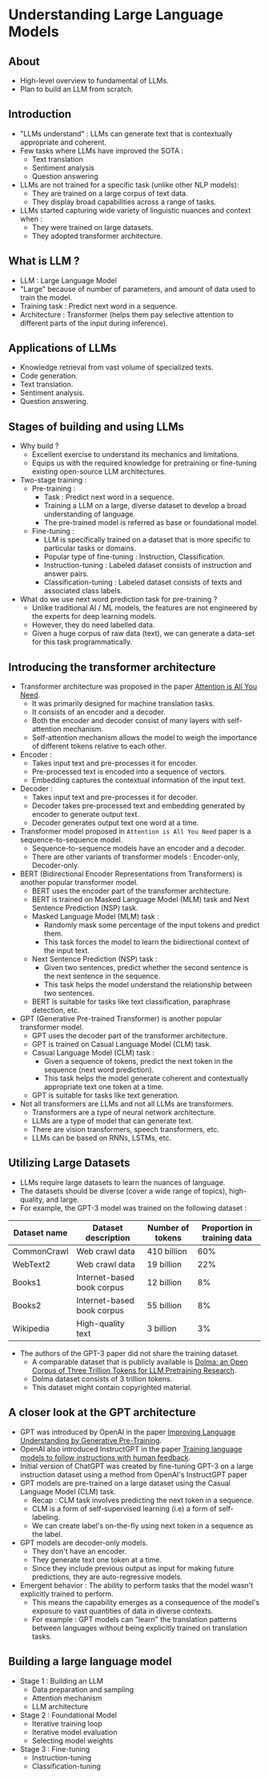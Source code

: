 # Understanding Large Language Models

## About
- High-level overview to fundamental of LLMs.
- Plan to build an LLM from scratch.

## Introduction
- "LLMs understand" : LLMs can generate text that is contextually appropriate and coherent.
- Few tasks where LLMs have improved the SOTA : 
  - Text translation
  - Sentiment analysis
  - Question answering
- LLMs are not trained for a specific task (unlike other NLP models):
  - They are trained on a large corpus of text data. 
  - They display broad capabilities across a range of tasks.
- LLMs started capturing wide variety of linguistic nuances and context when :
  - They were trained on large datasets.
  - They adopted transformer architecture.

## What is LLM ?
- LLM : Large Language Model
- "Large" because of number of parameters, and amount of data used to train the model.
- Training task : Predict next word in a sequence.
- Architecture : Transformer (helps them pay selective attention to different parts of the input during inference).

## Applications of LLMs
- Knowledge retrieval from vast volume of specialized texts.
- Code generation.
- Text translation.
- Sentiment analysis.
- Question answering.

## Stages of building and using LLMs
- Why build ?
  - Excellent exercise to understand its mechanics and limitations.
  - Equips us with the required knowledge for pretraining or fine-tuning existing open-source LLM architectures.
- Two-stage training :
  - Pre-training :
    - Task : Predict next word in a sequence. 
    - Training a LLM on a large, diverse dataset to develop a broad understanding of language.
    - The pre-trained model is referred as base or foundational model.
  - Fine-tuning : 
    - LLM is specifically trained on a dataset that is more specific to particular tasks or domains.
    - Popular type of fine-tuning : Instruction, Classification.
    - Instruction-tuning : Labeled dataset consists of instruction and answer pairs.
    - Classification-tuning : Labeled dataset consists of texts and associated class labels.
- What do we use next word prediction task for pre-training ?
  - Unlike traditional AI / ML models, the features are not engineered by the experts for deep learning models.
  - However, they do need labelled data.
  - Given a huge corpus of raw data (text), we can generate a data-set for this task programmatically.

## Introducing the transformer architecture
- Transformer architecture was proposed in the paper [Attention is All You Need](https://arxiv.org/abs/1706.03762).
  - It was primarily designed for machine translation tasks.
  - It consists of an encoder and a decoder.
  - Both the encoder and decoder consist of many layers with self-attention mechanism.
  - Self-attention mechanism allows the model to weigh the importance of different tokens relative to each other.
- Encoder : 
  - Takes input text and pre-processes it for encoder.
  - Pre-processed text is encoded into a sequence of vectors.
  - Embedding captures the contextual information of the input text.
- Decoder :
  - Takes input text and pre-processes it for decoder.
  - Decoder takes pre-processed text and embedding generated by encoder to generate output text.
  - Decoder generates output text one word at a time.
- Transformer model proposed in `Attention is All You Need` paper is a sequence-to-sequence model.
  - Sequence-to-sequence models have an encoder and a decoder.
  - There are other variants of transformer models : Encoder-only, Decoder-only.
- BERT (Bidirectional Encoder Representations from Transformers) is another popular transformer model.
  - BERT uses the encoder part of the transformer architecture.
  - BERT is trained on Masked Language Model (MLM) task and Next Sentence Prediction (NSP) task.
  - Masked Language Model (MLM) task :
    - Randomly mask some percentage of the input tokens and predict them.
    - This task forces the model to learn the bidirectional context of the input text.
  - Next Sentence Prediction (NSP) task :
    - Given two sentences, predict whether the second sentence is the next sentence in the sequence.
    - This task helps the model understand the relationship between two sentences.
  - BERT is suitable for tasks like text classification, paraphrase detection, etc.
- GPT (Generative Pre-trained Transformer) is another popular transformer model.
  - GPT uses the decoder part of the transformer architecture.
  - GPT is trained on Casual Language Model (CLM) task.
  - Casual Language Model (CLM) task :
    - Given a sequence of tokens, predict the next token in the sequence (next word prediction).
    - This task helps the model generate coherent and contextually appropriate text one token at a time.
  - GPT is suitable for tasks like text generation.
- Not all transformers are LLMs and not all LLMs are transformers.
  - Transformers are a type of neural network architecture. 
  - LLMs are a type of model that can generate text.
  - There are vision transformers, speech transformers, etc.
  - LLMs can be based on RNNs, LSTMs, etc.

## Utilizing Large Datasets
- LLMs require large datasets to learn the nuances of language.
- The datasets should be diverse (cover a wide range of topics), high-quality, and large.
- For example, the GPT-3 model was trained on the following dataset :

| Dataset name | Dataset description        | Number of tokens | Proportion in training data |
|--------------|----------------------------|------------------|-----------------------------|
| CommonCrawl  | Web crawl data             | 410 billion      | 60%                         |
| WebText2     | Web crawl data             | 19 billion       | 22%                         |
| Books1       | Internet-based book corpus | 12 billion       | 8%                          |
| Books2       | Internet-based book corpus | 55 billion       | 8%                          |
| Wikipedia    | High-quality text          | 3 billion        | 3%                          |
- The authors of the GPT-3 paper did not share the training dataset.
  - A comparable dataset that is publicly available is [Dolma: an Open Corpus of Three Trillion Tokens for LLM Pretraining Research](https://arxiv.org/abs/2402.00159).
  - Dolma dataset consists of 3 trillion tokens.
  - This dataset might contain copyrighted material.

## A closer look at the GPT architecture
- GPT was introduced by OpenAI in the paper [Improving Language Understanding by Generative Pre-Training](http://cdn.openai.com/research-covers/language-unsupervised/language_understanding_paper.pdf).
- OpenAI also introduced InstructGPT in the paper [Training language models to follow instructions with human feedback](https://arxiv.org/abs/2203.02155).
- Initial version of ChatGPT was created by fine-tuning GPT-3 on a large instruction dataset using a method from OpenAI's InstructGPT paper
- GPT models are pre-trained on a large dataset using the Casual Language Model (CLM) task.
  - Recap : CLM task involves predicting the next token in a sequence.
  - CLM is a form of self-supervised learning (i.e) a form of self-labeling.
  - We can create label's on-the-fly using next token in a sequence as the label.
- GPT models are decoder-only models.
  - They don't have an encoder.
  - They generate text one token at a time.
  - Since they include previous output as input for making future predictions, they are auto-regressive models.
- Emergent behavior : The ability to perform tasks that the model wasn't explicitly trained to perform.
  - This means the capability emerges as a consequence of the model's exposure to vast quantities of data in diverse contexts. 
  - For example : GPT models can "learn" the translation patterns between languages without being explicitly trained on translation tasks.

## Building a large language model
- Stage 1 : Building an LLM
  - Data preparation and sampling
  - Attention mechanism
  - LLM architecture
- Stage 2 : Foundational Model
  - Iterative training loop
  - Iterative model evaluation
  - Selecting model weights
- Stage 3 : Fine-tuning
  - Instruction-tuning
  - Classification-tuning